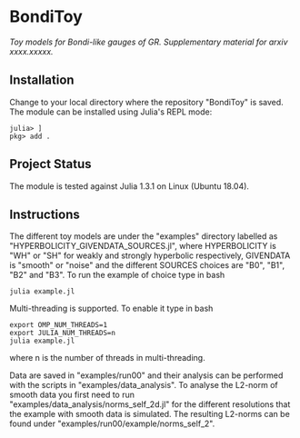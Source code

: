 # BondiToy

*Toy models for Bondi-like gauges of GR. Supplementary material for
 arxiv xxxx.xxxxx.*


## Installation

Change to your local directory where the repository "BondiToy" is
saved. The module can be installed using Julia's REPL mode:
```
julia> ]
pkg> add .
```

## Project Status

The module is tested against Julia 1.3.1 on Linux (Ubuntu 18.04).

## Instructions

The different toy models are under the "examples" directory labelled
as "HYPERBOLICITY_GIVENDATA_SOURCES.jl", where HYPERBOLICITY is "WH"
or "SH" for weakly and strongly hyperbolic respectively, GIVENDATA is
"smooth" or "noise" and the different SOURCES choices are "B0", "B1",
"B2" and "B3". To run the example of choice type in bash
```
julia example.jl
```

Multi-threading is supported. To enable it type in bash
```
export OMP_NUM_THREADS=1
export JULIA_NUM_THREADS=n
julia example.jl
```
where n is the number of threads in multi-threading.

Data are saved in "examples/run00" and their analysis can be performed
with the scripts in "examples/data_analysis". To analyse the L2-norm
of smooth data you first need to run
"examples/data_analysis/norms_self_2d.jl" for the different
resolutions that the example with smooth data is simulated. The
resulting L2-norms can be found under
"examples/run00/example/norms_self_2".

